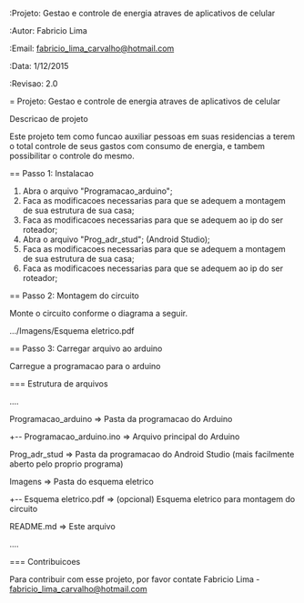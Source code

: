 :Projeto: Gestao e controle de energia atraves de aplicativos de celular

:Autor: Fabricio Lima

:Email: fabricio_lima_carvalho@hotmail.com

:Data: 1/12/2015

:Revisao: 2.0

= Projeto: Gestao e controle de energia atraves de aplicativos de celular

Descricao de projeto

Este projeto tem como funcao auxiliar pessoas em suas residencias a terem o total controle de seus gastos com consumo de energia,
e tambem possibilitar o controle do mesmo.

== Passo 1: Instalacao

1. Abra o arquivo "Programacao_arduino";
2. Faca as modificacoes necessarias para que se adequem a montagem de sua estrutura de sua casa;
3. Faca as modificacoes necessarias para que se adequem ao ip do ser roteador;
4. Abra o arquivo "Prog_adr_stud"; (Android Studio);
5. Faca as modificacoes necessarias para que se adequem a montagem de sua estrutura de sua casa;
6. Faca as modificacoes necessarias para que se adequem ao ip do ser roteador;

== Passo 2: Montagem do circuito

Monte o circuito conforme o diagrama a seguir.

.../Imagens/Esquema eletrico.pdf

== Passo 3: Carregar arquivo ao arduino

Carregue a programacao para o arduino

=== Estrutura de arquivos

....

 Programacao_arduino          => Pasta da programacao do Arduino
 
 +-- Programacao_arduino.ino  => Arquivo principal do Arduino
 
 Prog_adr_stud                => Pasta da programacao do Android Studio (mais facilmente aberto pelo proprio programa)
 
 Imagens                      => Pasta do esquema eletrico
 
 +-- Esquema eletrico.pdf     => (opcional) Esquema eletrico para montagem do circuito
 
 README.md                    => Este arquivo

....

=== Contribuicoes

Para contribuir com esse projeto, por favor contate Fabricio Lima - fabricio_lima_carvalho@hotmail.com
